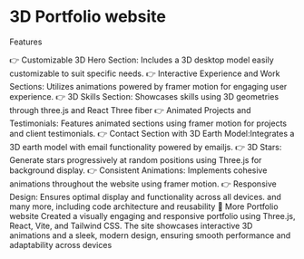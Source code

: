 # 3D Portfolio website 

Features 

👉 Customizable 3D Hero Section: Includes a 3D desktop model easily customizable to suit specific needs. 
👉 Interactive Experience and Work Sections: Utilizes animations powered by framer motion for engaging user experience. 
👉 3D Skills Section: Showcases skills using 3D geometries through three.js and React Three fiber 
👉 Animated Projects and Testimonials: Features animated sections using framer motion for projects and client testimonials. 
👉 Contact Section with 3D Earth Model:Integrates a 3D earth model with email functionality powered by emailjs. 
👉 3D Stars: Generate stars progressively at random positions using Three.js for background display. 
👉 Consistent Animations: Implements cohesive animations throughout the website using framer motion. 
👉 Responsive Design: Ensures optimal display and functionality across all devices. and many more, including code architecture and reusability 🚀 More Portfolio website Created a visually engaging and responsive portfolio using Three.js, React, Vite, and Tailwind CSS. The site showcases interactive 3D animations and a sleek, modern design, ensuring smooth performance and adaptability across devices
